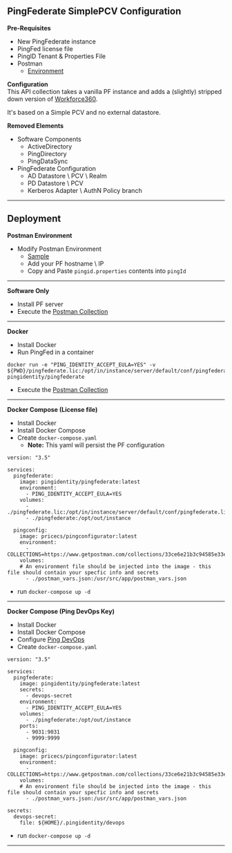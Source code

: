 ## PingFederate SimplePCV Configuration
**Pre-Requisites**
* New PingFederate instance
* PingFed license file
* PingID Tenant & Properties File
* Postman
  * [Environment](./postman_vars.json)

**Configuration**  
This API collection takes a vanilla PF instance and adds a (slightly) stripped down version of [Workforce360](https://github.com/pingidentity/Workforce360).  

It's based on a Simple PCV and no external datastore.

**Removed Elements**
* Software Components
  * ActiveDirectory
  * PingDirectory
  * PingDataSync
* PingFederate Configuration
  * AD Datastore \ PCV \ Realm
  * PD Datastore \ PCV
  * Kerberos Adapter \ AuthN Policy branch
---

## Deployment
**Postman Environment**
* Modify Postman Environment
  * [Sample](./postman_vars.json)
  * Add your PF hostname \ IP
  * Copy and Paste `pingid.properties` contents into `pingId`
---

**Software Only**
* Install PF server
* Execute the [Postman Collection](./postman-collection.md)
---

**Docker**
* Install Docker
* Run PingFed in a container
```
docker run -e "PING_IDENTITY_ACCEPT_EULA=YES" -v ${PWD}/pingfederate.lic:/opt/in/instance/server/default/conf/pingfederate.lic pingidentity/pingfederate
```
* Execute the [Postman Collection](./postman-collection.md)
---
**Docker Compose (License file)**
* Install Docker
* Install Docker Compose
* Create `docker-compose.yaml`
  * **Note:** This yaml will persist the PF configuration
```
version: "3.5"

services:
  pingfederate:
    image: pingidentity/pingfederate:latest
    environment:
      - PING_IDENTITY_ACCEPT_EULA=YES
    volumes:
      - ./pingfederate.lic:/opt/in/instance/server/default/conf/pingfederate.lic       
      - ./pingfederate:/opt/out/instance

  pingconfig:
    image: pricecs/pingconfigurator:latest
    environment:
      - COLLECTIONS=https://www.getpostman.com/collections/33ce6e21b3c94585e33e
    volumes: 
    # An environment file should be injected into the image - this file should contain your specfic info and secrets
      - ./postman_vars.json:/usr/src/app/postman_vars.json
```
* run `docker-compose up -d`
---

**Docker Compose (Ping DevOps Key)**
* Install Docker
* Install Docker Compose
* Configure [Ping DevOps](https://github.com/pingidentity/pingidentity-devops-getting-started/blob/master/docs/getStarted.md)
* Create `docker-compose.yaml`
```
version: "3.5"

services:
  pingfederate:
    image: pingidentity/pingfederate:latest
    secrets:
      - devops-secret
    environment:
      - PING_IDENTITY_ACCEPT_EULA=YES
    volumes:       
      - ./pingfederate:/opt/out/instance
    ports:
      - 9031:9031
      - 9999:9999

  pingconfig:
    image: pricecs/pingconfigurator:latest
    environment:
      - COLLECTIONS=https://www.getpostman.com/collections/33ce6e21b3c94585e33e
    volumes: 
    # An environment file should be injected into the image - this file should contain your specfic info and secrets
      - ./postman_vars.json:/usr/src/app/postman_vars.json

secrets:
  devops-secret:
    file: ${HOME}/.pingidentity/devops
```
* run `docker-compose up -d`
---